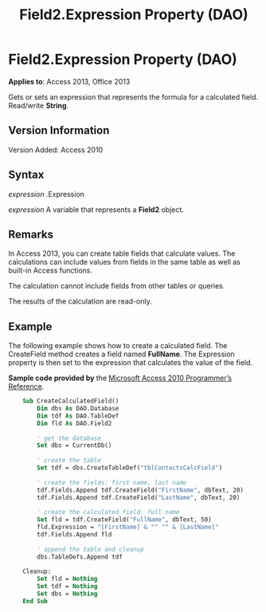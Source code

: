 ﻿---
title: Field2.Expression Property (DAO)
TOCTitle: Expression Property
ms:assetid: 8ae9db2c-7460-5bfc-0dc4-3f87e5ab30ff
ms:mtpsurl: https://msdn.microsoft.com/library/Ff197109(v=office.15)
ms:contentKeyID: 48546205
ms.date: 09/18/2015
mtps_version: v=office.15
---

# Field2.Expression Property (DAO)

**Applies to**: Access 2013, Office 2013

Gets or sets an expression that represents the formula for a calculated field. Read/write **String**.

## Version Information

Version Added: Access 2010

## Syntax

*expression* .Expression

*expression* A variable that represents a **Field2** object.

## Remarks

In Access 2013, you can create table fields that calculate values. The calculations can include values from fields in the same table as well as built-in Access functions.

The calculation cannot include fields from other tables or queries.

The results of the calculation are read-only.

## Example

The following example shows how to create a calculated field. The CreateField method creates a field named **FullName**. The Expression property is then set to the expression that calculates the value of the field.

**Sample code provided by** the [Microsoft Access 2010 Programmer’s Reference](https://www.amazon.com/Microsoft-Access-2010-Programmers-Reference/dp/8126528125).

```vb
    Sub CreateCalculatedField()
        Dim dbs As DAO.Database
        Dim tdf As DAO.TableDef
        Dim fld As DAO.Field2
        
        ' get the database
        Set dbs = CurrentDb()
        
        ' create the table
        Set tdf = dbs.CreateTableDef("tblContactsCalcField")
        
        ' create the fields: first name, last name
        tdf.Fields.Append tdf.CreateField("FirstName", dbText, 20)
        tdf.Fields.Append tdf.CreateField("LastName", dbText, 20)
        
        ' create the calculated field: full name
        Set fld = tdf.CreateField("FullName", dbText, 50)
        fld.Expression = "[FirstName] & "" "" & [LastName]"
        tdf.Fields.Append fld
        
        ' append the table and cleanup
        dbs.TableDefs.Append tdf
        
    Cleanup:
        Set fld = Nothing
        Set tdf = Nothing
        Set dbs = Nothing
    End Sub
```

